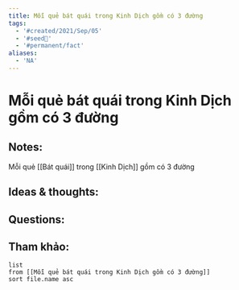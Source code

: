 ```yaml
---
title: Mỗi quẻ bát quái trong Kinh Dịch gồm có 3 đường
tags:
  - '#created/2021/Sep/05'
  - '#seed🥜'
  - '#permanent/fact'
aliases:
  - 'NA'
---
```

# Mỗi quẻ bát quái trong Kinh Dịch gồm có 3 đường

## Notes:
Mỗi quẻ [[Bát quái]] trong [[Kinh Dịch]] gồm có 3 đường

## Ideas & thoughts:

## Questions:


## Tham khảo:
```dataview
list
from [[Mỗi quẻ bát quái trong Kinh Dịch gồm có 3 đường]]
sort file.name asc
```
